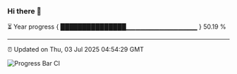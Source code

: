 ### Hi there 👋

⏳ Year progress { ███████████████▁▁▁▁▁▁▁▁▁▁▁▁▁▁▁ } 50.19 %

---

⏰ Updated on Thu, 03 Jul 2025 04:54:29 GMT

![Progress Bar CI](https://github.com/IshwaranRudhara/GIT-ACTION/workflows/Progress%20Bar%20CI/badge.svg)
